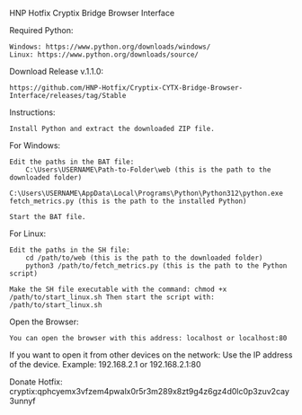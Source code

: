 HNP Hotfix Cryptix Bridge Browser Interface

Required Python:

    Windows: https://www.python.org/downloads/windows/
    Linux: https://www.python.org/downloads/source/

Download Release v.1.1.0:

    https://github.com/HNP-Hotfix/Cryptix-CYTX-Bridge-Browser-Interface/releases/tag/Stable

Instructions:

    Install Python and extract the downloaded ZIP file.

For Windows:

    Edit the paths in the BAT file:
        C:\Users\USERNAME\Path-to-Folder\web (this is the path to the downloaded folder)
        C:\Users\USERNAME\AppData\Local\Programs\Python\Python312\python.exe fetch_metrics.py (this is the path to the installed Python)

    Start the BAT file.

For Linux:

    Edit the paths in the SH file:
        cd /path/to/web (this is the path to the downloaded folder)
        python3 /path/to/fetch_metrics.py (this is the path to the Python script)

    Make the SH file executable with the command: chmod +x /path/to/start_linux.sh Then start the script with: /path/to/start_linux.sh

Open the Browser:

    You can open the browser with this address: localhost or localhost:80

If you want to open it from other devices on the network: Use the IP address of the device. Example: 192.168.2.1 or 192.168.2.1:80

Donate Hotfix: cryptix:qphcyemx3vfzem4pwalx0r5r3m289x8zt9g4z6gz4d0lc0p3zuv2cay3unnyf